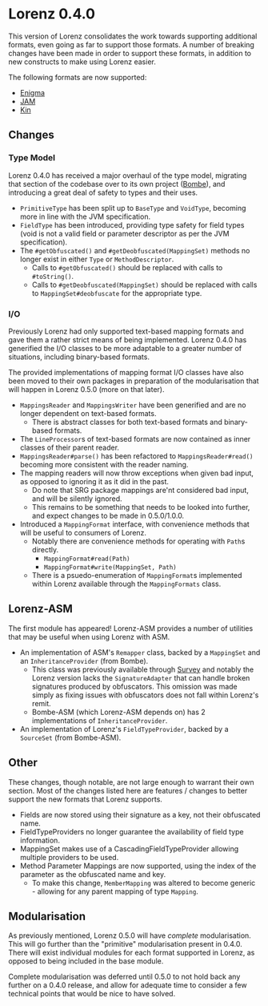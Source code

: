 Lorenz 0.4.0
============

This version of Lorenz consolidates the work towards supporting additional formats, even
going as far to support those formats. A number of breaking changes have been made in order
to support these formats, in addition to new constructs to make using Lorenz easier.

The following formats are now supported:

- [Enigma](http://www.cuchazinteractive.com/enigma/)
- [JAM](https://github.com/caseif/JAM)
- [Kin](https://github.com/KyoriPowered/heart/blob/8b739bf173a43933d6743b86be16e811a0293624/src/main/java/net/kyori/heart/mapping/type/KinMappingType.java)

## Changes

### Type Model

Lorenz 0.4.0 has received a major overhaul of the type model, migrating that section of
the codebase over to its own project ([Bombe](https://github.com/jamiemansfield/Bombe)),
and introducing a great deal of safety to types and their uses.

- `PrimitiveType` has been split up to `BaseType` and `VoidType`, becoming more in line
  with the JVM specification.
- `FieldType` has been introduced, providing type safety for field types (void is not a
  valid field or parameter descriptor as per the JVM specification).
- The `#getObfuscated()` and `#getDeobfuscated(MappingSet)` methods no longer exist in
  either `Type` or `MethodDescriptor`.
  - Calls to `#getObfuscated()` should be replaced with calls to `#toString()`.
  - Calls to `#getDeobfuscated(MappingSet)` should be replaced with calls to
    `MappingSet#deobfuscate` for the appropriate type.

### I/O

Previously Lorenz had only supported text-based mapping formats and gave them a rather
strict means of being implemented. Lorenz 0.4.0 has generified the I/O classes to be more
adaptable to a greater number of situations, including binary-based formats.

The provided implementations of mapping format I/O classes have also been moved to their
own packages in preparation of the modularisation that will happen in Lorenz 0.5.0 (more
on that later).

- `MappingsReader` and `MappingsWriter` have been generified and are no longer dependent
  on text-based formats.
  - There is abstract classes for both text-based formats and binary-based formats.
- The `LineProcessor`s of text-based formats are now contained as inner classes of their
  parent reader.
- `MappingsReader#parse()` has been refactored to `MappingsReader#read()` becoming more
  consistent with the reader naming.
- The mapping readers will now throw exceptions when given bad input, as opposed to ignoring
  it as it did in the past.
  - Do note that SRG package mappings are'nt considered bad input, and will be silently
    ignored.
  - This remains to be something that needs to be looked into further, and expect changes
    to be made in 0.5.0/1.0.0.
- Introduced a `MappingFormat` interface, with convenience methods that will be useful to
  consumers of Lorenz.
  - Notably there are convenience methods for operating with `Path`s directly.
    - `MappingFormat#read(Path)`
    - `MappingFormat#write(MappingSet, Path)`
  - There is a psuedo-enumeration of `MappingFormat`s implemented within Lorenz available
    through the `MappingFormats` class.
    
## Lorenz-ASM

The first module has appeared! Lorenz-ASM provides a number of utilities that may be useful
when using Lorenz with ASM.

- An implementation of ASM's `Remapper` class, backed by a `MappingSet` and an
  `InheritanceProvider` (from Bombe).
  - This class was previously available through
    [Survey](https://github.com/jamiemansfield/Survey) and notably the Lorenz version
    lacks the `SignatureAdapter` that can handle broken signatures produced by obfuscators.
    This omission was made simply as fixing issues with obfuscators does not fall within
    Lorenz's remit.
  - Bombe-ASM (which Lorenz-ASM depends on) has 2 implementations of `InheritanceProvider`.
- An implementation of Lorenz's `FieldTypeProvider`, backed by a `SourceSet` (from
  Bombe-ASM).
  
## Other

These changes, though notable, are not large enough to warrant their own section. Most of
the changes listed here are features / changes to better support the new formats that
Lorenz supports.

- Fields are now stored using their signature as a key, not their obfuscated name.
- FieldTypeProviders no longer guarantee the availability of field type information.
- MappingSet makes use of a CascadingFieldTypeProvider allowing multiple providers to be used.
- Method Parameter Mappings are now supported, using the index of the parameter as the
  obfuscated name and key.
  - To make this change, `MemberMapping` was altered to become generic - allowing for any
    parent mapping of type `Mapping`.
  
## Modularisation

As previously mentioned, Lorenz 0.5.0 will have *complete* modularisation. This will go
further than the "primitive" modularisation present in 0.4.0. There will exist individual
modules for each format supported in Lorenz, as opposed to being included in the base
module.

Complete modularisation was deferred until 0.5.0 to not hold back any further on a 0.4.0
release, and allow for adequate time to consider a few technical points that would be nice
to have solved.
